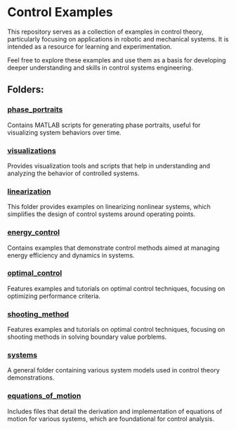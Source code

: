 # Control Examples

This repository serves as a collection of examples in control theory, particularly focusing on applications in robotic and mechanical systems. It is intended as a resource for learning and experimentation.

Feel free to explore these examples and use them as a basis for developing deeper understanding and skills in control systems engineering.

## Folders:

### [phase_portraits](https://github.com/siamakfaal/control_examples/tree/main/phase_portraits)
Contains MATLAB scripts for generating phase portraits, useful for visualizing system behaviors over time.

### [visualizations](https://github.com/siamakfaal/control_examples/tree/main/visualizations)
Provides visualization tools and scripts that help in understanding and analyzing the behavior of controlled systems.

### [linearization](https://github.com/siamakfaal/control_examples/tree/main/linearization)
This folder provides examples on linearizing nonlinear systems, which simplifies the design of control systems around operating points.

### [energy_control](https://github.com/siamakfaal/control_examples/tree/main/energy_control)
Contains examples that demonstrate control methods aimed at managing energy efficiency and dynamics in systems.

### [optimal_control](https://github.com/siamakfaal/control_examples/tree/main/optimal_control)
Features examples and tutorials on optimal control techniques, focusing on optimizing performance criteria.

### [shooting_method](https://github.com/siamakfaal/control_examples/tree/main/shooting_method)
Features examples and tutorials on optimal control techniques, focusing on shooting methods in solving boundary value porblems.

### [systems](https://github.com/siamakfaal/control_examples/tree/main/systems)
A general folder containing various system models used in control theory demonstrations.

### [equations_of_motion](https://github.com/siamakfaal/control_examples/tree/main/equations_of_motion)
Includes files that detail the derivation and implementation of equations of motion for various systems, which are foundational for control analysis.

